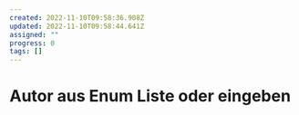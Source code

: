 ```yaml
---
created: 2022-11-10T09:58:36.908Z
updated: 2022-11-10T09:58:44.641Z
assigned: ""
progress: 0
tags: []
---
```


# Autor aus Enum Liste oder eingeben
